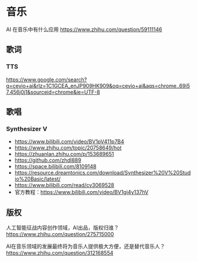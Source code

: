 # 音乐

AI 在音乐中有什么应用
https://www.zhihu.com/question/59111146

## 歌词

### TTS

https://www.google.com/search?q=cevio+ai&rlz=1C1GCEA_enJP909HK909&oq=cevio+ai&aqs=chrome..69i57.456j0j1&sourceid=chrome&ie=UTF-8

## 歌唱


### Synthesizer V

- https://www.bilibili.com/video/BV1pV411p7B4
- https://www.zhihu.com/topic/20758649/hot
- https://zhuanlan.zhihu.com/p/153689651
- https://github.com/zhdl889
- https://space.bilibili.com/8109148
- https://resource.dreamtonics.com/download/Synthesizer%20V%20Studio%20Basic/latest/
- https://www.bilibili.com/read/cv3069528
- 官方教程：https://www.bilibili.com/video/BV1gi4y137hV

## 版权

人工智能征战内容创作领域，AI出品，版权归谁？
https://www.zhihu.com/question/275715000

AI在音乐领域的发展最终将为音乐人提供极大方便，还是替代音乐人？
https://www.zhihu.com/question/312168554
